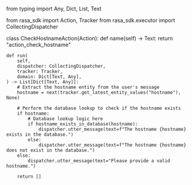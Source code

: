 from typing import Any, Dict, List, Text

from rasa_sdk import Action, Tracker
from rasa_sdk.executor import CollectingDispatcher

class CheckHostnameAction(Action):
    def name(self) -> Text:
        return "action_check_hostname"

    def run(
        self,
        dispatcher: CollectingDispatcher,
        tracker: Tracker,
        domain: Dict[Text, Any],
    ) -> List[Dict[Text, Any]]:
        # Extract the hostname entity from the user's message
        hostname = next(tracker.get_latest_entity_values("hostname"), None)

        # Perform the database lookup to check if the hostname exists
        if hostname:
            # Database lookup logic here
            if hostname_exists_in_database(hostname):
                dispatcher.utter_message(text=f"The hostname {hostname} exists in the database.")
            else:
                dispatcher.utter_message(text=f"The hostname {hostname} does not exist in the database.")
        else:
            dispatcher.utter_message(text="Please provide a valid hostname.")

        return []
